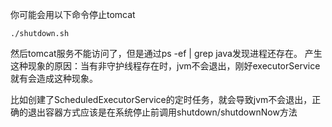 你可能会用以下命令停止tomcat
```shell
./shutdown.sh
```
然后tomcat服务不能访问了，但是通过ps -ef | grep java发现进程还存在。
产生这种现象的原因：当有非守护线程存在时，jvm不会退出，刚好executorService就有会造成这种现象。

比如创建了ScheduledExecutorService的定时任务，就会导致jvm不会退出，正确的退出容器方式应该是在系统停止前调用shutdown/shutdownNow方法

